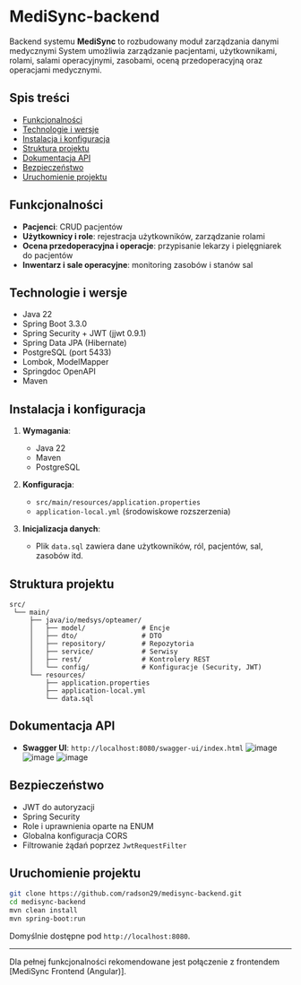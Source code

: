 # MediSync-backend 

Backend systemu **MediSync** to rozbudowany moduł zarządzania danymi medycznymi System umożliwia zarządzanie pacjentami, użytkownikami, rolami, salami operacyjnymi, zasobami, oceną przedoperacyjną oraz operacjami medycznymi.

## Spis treści

- [Funkcjonalności](#funkcjonalności)
- [Technologie i wersje](#technologie-i-wersje)
- [Instalacja i konfiguracja](#instalacja-i-konfiguracja)
- [Struktura projektu](#struktura-projektu)
- [Dokumentacja API](#dokumentacja-api)
- [Bezpieczeństwo](#bezpieczeństwo)
- [Uruchomienie projektu](#uruchomienie-projektu)

## Funkcjonalności

- **Pacjenci**: CRUD pacjentów
- **Użytkownicy i role**: rejestracja użytkowników, zarządzanie rolami
- **Ocena przedoperacyjna i operacje**: przypisanie lekarzy i pielęgniarek do pacjentów
- **Inwentarz i sale operacyjne**: monitoring zasobów i stanów sal

## Technologie i wersje

- Java 22
- Spring Boot 3.3.0
- Spring Security + JWT (jjwt 0.9.1)
- Spring Data JPA (Hibernate)
- PostgreSQL (port 5433)
- Lombok, ModelMapper
- Springdoc OpenAPI
- Maven

## Instalacja i konfiguracja

1. **Wymagania**:
    - Java 22
    - Maven
    - PostgreSQL

2. **Konfiguracja**:
    - `src/main/resources/application.properties`
    - `application-local.yml` (środowiskowe rozszerzenia)

3. **Inicjalizacja danych**:
    - Plik `data.sql` zawiera dane użytkowników, ról, pacjentów, sal, zasobów itd.

## Struktura projektu

```
src/
 └── main/
     ├── java/io/medsys/opteamer/
     │   ├── model/              # Encje
     │   ├── dto/                # DTO
     │   ├── repository/         # Repozytoria
     │   ├── service/            # Serwisy
     │   ├── rest/               # Kontrolery REST
     │   └── config/             # Konfiguracje (Security, JWT)
     └── resources/
         ├── application.properties
         ├── application-local.yml
         └── data.sql
```

## Dokumentacja API

- **Swagger UI**: `http://localhost:8080/swagger-ui/index.html`
![image](https://github.com/user-attachments/assets/6901c1fc-5d65-428f-8057-12773d647080)
![image](https://github.com/user-attachments/assets/5c1ba4d0-3dd0-439a-b278-91b4c52d84c1)
![image](https://github.com/user-attachments/assets/0a1734ca-04b2-4287-8dcc-badb51e90e8d)


## Bezpieczeństwo

- JWT do autoryzacji
- Spring Security
- Role i uprawnienia oparte na ENUM
- Globalna konfiguracja CORS
- Filtrowanie żądań poprzez `JwtRequestFilter`


## Uruchomienie projektu

```bash
git clone https://github.com/radson29/medisync-backend.git
cd medisync-backend
mvn clean install
mvn spring-boot:run
```

Domyślnie dostępne pod `http://localhost:8080`.

---

Dla pełnej funkcjonalności rekomendowane jest połączenie z frontendem [MediSync Frontend (Angular)].

